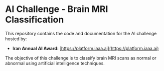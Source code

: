 # AI Challenge - Brain MRI Classification

This repository contains the code and documentation for the AI challenge hosted by:
- **Iran Annual AI Award**: [https://platform.iaaa.ai](https://platform.iaaa.ai)

The objective of this challenge is to classify brain MRI scans as normal or abnormal using artificial intelligence techniques. 




